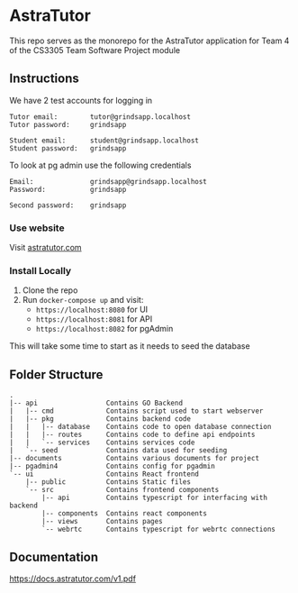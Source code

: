 # AstraTutor

This repo serves as the monorepo for the AstraTutor application for Team 4 of the CS3305 Team Software Project module

## Instructions

We have 2 test accounts for logging in
```
Tutor email:        tutor@grindsapp.localhost
Tutor password:     grindsapp

Student email:      student@grindsapp.localhost
Student password:   grindsapp
```

To look at pg admin use the following credentials
```
Email:              grindsapp@grindsapp.localhost
Password:           grindsapp

Second password:    grindsapp
```

### Use website
Visit [astratutor.com](https://astratutor.com/)

### Install Locally
1. Clone the repo
1. Run `docker-compose up` and visit:
    * `https://localhost:8080` for UI
    * `https://localhost:8081` for API
    * `https://localhost:8082` for pgAdmin

This will take some time to start as it needs to seed the database

## Folder Structure
```
.
|-- api                 Contains GO Backend
|   |-- cmd             Contains script used to start webserver
|   |-- pkg             Contains backend code
|   |   |-- database    Contains code to open database connection
|   |   |-- routes      Contains code to define api endpoints
|   |   `-- services    Contains services code
|   `-- seed            Contains data used for seeding
|-- documents           Contains various documents for project
|-- pgadmin4            Contains config for pgadmin
`-- ui                  Contains React frontend
    |-- public          Contains Static files
    `-- src             Contains frontend components
        |-- api         Contains typescript for interfacing with backend
        |-- components  Contains react components
        |-- views       Contains pages
        `-- webrtc      Contains typescript for webrtc connections
```

## Documentation
https://docs.astratutor.com/v1.pdf
